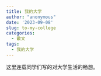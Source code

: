 ```yaml
---
title: 我的大学
author: "anonymous"
date: '2023-09-08'
slug: to-my-college
categories:
  - 散文
tags:
  - 我的大学
---
```


这里连载同学们写的对大学生活的畅想。